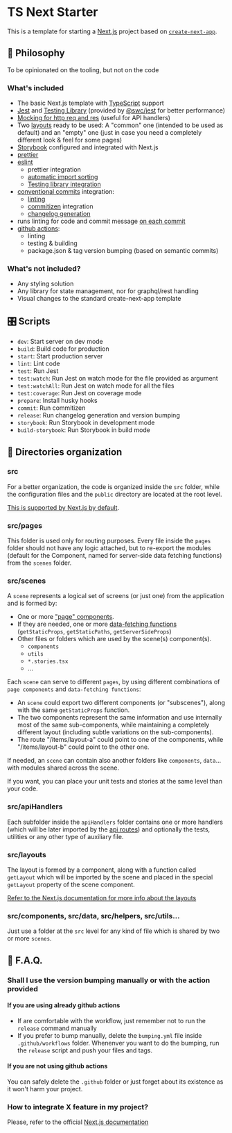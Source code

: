 # TS Next Starter

This is a template for starting a [Next.js](https://nextjs.org/) project based on [`create-next-app`](https://github.com/vercel/next.js/tree/canary/packages/create-next-app).

## 🧠 Philosophy

To be opinionated on the tooling, but not on the code

### What's included

- The basic Next.js template with [TypeScript](https://www.typescriptlang.org/) support
- [Jest](https://jestjs.io/) and [Testing Library](https://testing-library.com/docs/react-testing-library/intro/) (provided by [@swc/jest](https://swc.rs/docs/usage/jest) for better performance)
- [Mocking for http req and res](https://github.com/howardabrams/node-mocks-http) (useful for API handlers)
- Two [layouts](https://nextjs.org/docs/basic-features/layouts) ready to be used: A "common" one (intended to be used as default) and an "empty" one (just in case you need a completely different look & feel for some pages)
- [Storybook](https://storybook.js.org/) configured and integrated with Next.js
- [prettier](https://prettier.io/)
- [eslint](https://eslint.org/)
  - prettier integration
  - [automatic import sorting](https://github.com/lydell/eslint-plugin-simple-import-sort)
  - [Testing library integration](https://github.com/testing-library/eslint-plugin-testing-library)
- [conventional commits](https://www.conventionalcommits.org/) integration:
  - [linting](https://github.com/conventional-changelog/commitlint)
  - [commitizen](https://github.com/commitizen/cz-cli) integration
  - [changelog generation](https://github.com/absolute-version/commit-and-tag-version)
- runs linting for code and commit message [on each commit](https://github.com/typicode/husky)
- [github actions](https://github.com/features/actions):
  - linting
  - testing & building
  - package.json & tag version bumping (based on semantic commits)

### What's not included?

- Any styling solution
- Any library for state management, nor for graphql/rest handling
- Visual changes to the standard create-next-app template

## 🎛️ Scripts

- `dev`: Start server on dev mode
- `build`: Build code for production
- `start`: Start production server
- `lint`: Lint code
- `test`: Run Jest
- `test:watch`: Run Jest on watch mode for the file provided as argument
- `test:watchAll`: Run Jest on watch mode for all the files
- `test:coverage`: Run Jest on coverage mode
- `prepare`: Install husky hooks
- `commit`: Run commitizen
- `release`: Run changelog generation and version bumping
- `storybook`: Run Storybook in development mode
- `build-storybook`: Run Storybook in build mode

## 🔪 Directories organization

### src

For a better organization, the code is organized inside the `src` folder, while the configuration files and the `public` directory are located at the root level.

[This is supported by Next.js by default](https://nextjs.org/docs/advanced-features/src-directory).

### src/pages

This folder is used only for routing purposes. Every file inside the `pages` folder should not have any logic attached, but to re-export the modules (default for the Component, named for server-side data fetching functions) from the `scenes` folder.

### src/scenes

A `scene` represents a logical set of screens (or just one) from the application and is formed by:

- One or more ["page" components](https://nextjs.org/docs/basic-features/pages).
- If they are needed, one or more [data-fetching functions](https://nextjs.org/docs/basic-features/data-fetching/overview) (`getStaticProps`, `getStaticPaths`, `getServerSideProps`)
- Other files or folders which are used by the scene(s) component(s).
  - `components`
  - `utils`
  - `*.stories.tsx`
  - ...

Each `scene` can serve to different `pages`, by using different combinations of `page components` and `data-fetching functions`:

- An `scene` could export two different components (or "subscenes"), along with the same `getStaticProps` function.
- The two components represent the same information and use internally most of the same sub-components, while maintaining a completely different layout (including subtle variations on the sub-components).
- The route "/items/layout-a" could point to one of the components, while "/items/layout-b" could point to the other one.

If needed, an `scene` can contain also another folders like `components`, `data`... with modules shared across the scene.

If you want, you can place your unit tests and stories at the same level than your code.

### src/apiHandlers

Each subfolder inside the `apiHandlers` folder contains one or more handlers (which will be later imported by the [api routes](https://nextjs.org/docs/api-routes/introduction)) and optionally the tests, utilities or any other type of auxiliary file.

### src/layouts

The layout is formed by a component, along with a function called `getLayout` which will be imported by the scene and placed in the special `getLayout` property of the scene component.

[Refer to the Next.js documentation for more info about the layouts](https://nextjs.org/docs/basic-features/layouts)

### src/components, src/data, src/helpers, src/utils...

Just use a folder at the `src` level for any kind of file which is shared by two or more `scenes`.

## 🤷 F.A.Q.

### Shall I use the version bumping manually or with the action provided

#### If you are using already github actions

- If are comfortable with the workflow, just remember not to run the `release` command manually
- If you prefer to bump manually, delete the `bumping.yml` file inside `.github/workflows` folder. Whenenver you want to do the bumping, run the `release` script and push your files and tags.

#### If you are not using github actions

You can safely delete the `.github` folder or just forget about its existence as it won't harm your project.

### How to integrate X feature in my project?

Please, refer to the official [Next.js documentation](https://nextjs.org/docs)
